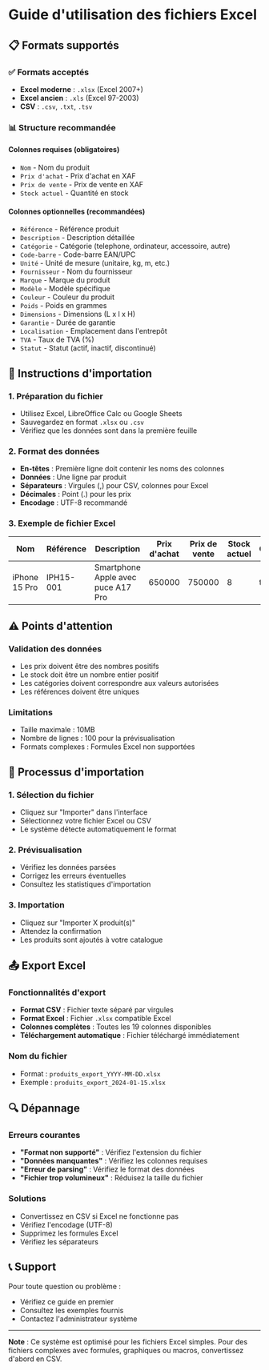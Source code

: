 # Guide d'utilisation des fichiers Excel

## 📋 **Formats supportés**

### ✅ **Formats acceptés**
- **Excel moderne** : `.xlsx` (Excel 2007+)
- **Excel ancien** : `.xls` (Excel 97-2003)
- **CSV** : `.csv`, `.txt`, `.tsv`

### 📊 **Structure recommandée**

#### **Colonnes requises** (obligatoires)
- `Nom` - Nom du produit
- `Prix d'achat` - Prix d'achat en XAF
- `Prix de vente` - Prix de vente en XAF
- `Stock actuel` - Quantité en stock

#### **Colonnes optionnelles** (recommandées)
- `Référence` - Référence produit
- `Description` - Description détaillée
- `Catégorie` - Catégorie (telephone, ordinateur, accessoire, autre)
- `Code-barre` - Code-barre EAN/UPC
- `Unité` - Unité de mesure (unitaire, kg, m, etc.)
- `Fournisseur` - Nom du fournisseur
- `Marque` - Marque du produit
- `Modèle` - Modèle spécifique
- `Couleur` - Couleur du produit
- `Poids` - Poids en grammes
- `Dimensions` - Dimensions (L x l x H)
- `Garantie` - Durée de garantie
- `Localisation` - Emplacement dans l'entrepôt
- `TVA` - Taux de TVA (%)
- `Statut` - Statut (actif, inactif, discontinué)

## 🔧 **Instructions d'importation**

### **1. Préparation du fichier**
- Utilisez Excel, LibreOffice Calc ou Google Sheets
- Sauvegardez en format `.xlsx` ou `.csv`
- Vérifiez que les données sont dans la première feuille

### **2. Format des données**
- **En-têtes** : Première ligne doit contenir les noms des colonnes
- **Données** : Une ligne par produit
- **Séparateurs** : Virgules (,) pour CSV, colonnes pour Excel
- **Décimales** : Point (.) pour les prix
- **Encodage** : UTF-8 recommandé

### **3. Exemple de fichier Excel**

| Nom | Référence | Description | Prix d'achat | Prix de vente | Stock actuel | Catégorie | Code-barre | Unité | Fournisseur | Marque | Modèle | Couleur | Poids | Dimensions | Garantie | Localisation | TVA | Statut |
|-----|-----------|-------------|--------------|---------------|--------------|-----------|------------|-------|-------------|--------|--------|---------|-------|------------|----------|--------------|-----|--------|
| iPhone 15 Pro | IPH15-001 | Smartphone Apple avec puce A17 Pro | 650000 | 750000 | 8 | telephone | 1234567890123 | unitaire | Apple Store | Apple | iPhone 15 Pro | Natural Titanium | 187 | 147.6 x 71.6 x 8.25 mm | 2 ans | Rayon A | 19.25 | actif |

## ⚠️ **Points d'attention**

### **Validation des données**
- Les prix doivent être des nombres positifs
- Le stock doit être un nombre entier positif
- Les catégories doivent correspondre aux valeurs autorisées
- Les références doivent être uniques

### **Limitations**
- Taille maximale : 10MB
- Nombre de lignes : 100 pour la prévisualisation
- Formats complexes : Formules Excel non supportées

## 🚀 **Processus d'importation**

### **1. Sélection du fichier**
- Cliquez sur "Importer" dans l'interface
- Sélectionnez votre fichier Excel ou CSV
- Le système détecte automatiquement le format

### **2. Prévisualisation**
- Vérifiez les données parsées
- Corrigez les erreurs éventuelles
- Consultez les statistiques d'importation

### **3. Importation**
- Cliquez sur "Importer X produit(s)"
- Attendez la confirmation
- Les produits sont ajoutés à votre catalogue

## 📤 **Export Excel**

### **Fonctionnalités d'export**
- **Format CSV** : Fichier texte séparé par virgules
- **Format Excel** : Fichier `.xlsx` compatible Excel
- **Colonnes complètes** : Toutes les 19 colonnes disponibles
- **Téléchargement automatique** : Fichier téléchargé immédiatement

### **Nom du fichier**
- Format : `produits_export_YYYY-MM-DD.xlsx`
- Exemple : `produits_export_2024-01-15.xlsx`

## 🔍 **Dépannage**

### **Erreurs courantes**
- **"Format non supporté"** : Vérifiez l'extension du fichier
- **"Données manquantes"** : Vérifiez les colonnes requises
- **"Erreur de parsing"** : Vérifiez le format des données
- **"Fichier trop volumineux"** : Réduisez la taille du fichier

### **Solutions**
- Convertissez en CSV si Excel ne fonctionne pas
- Vérifiez l'encodage (UTF-8)
- Supprimez les formules Excel
- Vérifiez les séparateurs

## 📞 **Support**

Pour toute question ou problème :
- Vérifiez ce guide en premier
- Consultez les exemples fournis
- Contactez l'administrateur système

---

**Note** : Ce système est optimisé pour les fichiers Excel simples. Pour des fichiers complexes avec formules, graphiques ou macros, convertissez d'abord en CSV.







